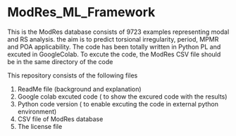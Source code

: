 # ModRes_ML_Framework
This is the ModRes database consists of 9723 examples representing modal and RS analysis.
the aim is to predict torsional irregularity, period, MPMR and POA applicability.
The code has been totally written in Python PL and excuted in GoogleColab.
To excute the code, the ModRes CSV file should be in the same directory of the code

This repository consists of the following files
1. ReadMe file (background and explanation)
2. Google colab excuted code ( to show the excured code with the results)
3. Python code version ( to enable excuting the code in external python environment)
4. CSV file of ModRes database
5. The license file
